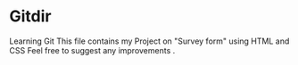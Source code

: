 # Gitdir
Learning Git
This file contains my Project on "Survey form" using HTML and CSS
Feel free to suggest any improvements .
